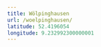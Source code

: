 ```yaml
---
title: Wölpinghausen
url: /woelpinghausen/
latitude: 52.4196054
longitude: 9.232992300000001
---
```

